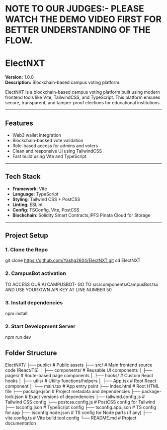 # NOTE TO OUR JUDGES:- PLEASE WATCH THE DEMO VIDEO FIRST FOR BETTER UNDERSTANDING OF THE FLOW.


# ElectNXT

**Version:** 1.0.0  
**Description:** Blockchain-based campus voting platform.

ElectNXT is a blockchain-based campus voting platform built using modern frontend tools like Vite, TailwindCSS, and TypeScript. This platform ensures secure, transparent, and tamper-proof elections for educational institutions.

---

##  Features

- Web3 wallet integration  
- Blockchain-backed vote validation  
- Role-based access for admins and voters  
- Clean and responsive UI using TailwindCSS  
- Fast build using Vite and TypeScript  

---

##  Tech Stack
- **Framework**: Vite  
- **Language**: TypeScript  
- **Styling**: Tailwind CSS + PostCSS  
- **Linting**: ESLint  
- **Config**: TSConfig, Vite, PostCSS
- **Blockchain**: Solidity Smart Contracts,IPFS Pinata Cloud for Storage

---

##  Project Setup

### 1. Clone the Repo

git clone https://github.com/Yashg2604/ElectNXT.git
cd ElectNXT

### 2. CampusBot activation
TO ACCESS OUR AI CAMPUSBOT- GO TO src\components\CampusBot.tsx AND USE YOUR OWN API KEY AT LINE NUMBER 50

### 3. Install dependencies 

npm install

### 2. Start Development Server
npm run dev

## Folder Structure
ElectNXT/
├── public/                     # Public assets
├── src/                        # Main frontend source code (React/TS)
│   ├── components/             # Reusable UI components
│   ├── pages/                  # Route-based page components
│   ├── hooks/                  # Custom React hooks
│   ├── utils/                  # Utility functions/helpers
│   ├── App.tsx                 # Root React component
│   └── main.tsx                # App entry point
├── index.html                  # Root HTML file
├── package.json                # Project metadata and dependencies
├── package-lock.json           # Exact versions of dependencies
├── tailwind.config.js          # Tailwind CSS config
├── postcss.config.js           # PostCSS config for Tailwind
├── tsconfig.json               # TypeScript config
├── tsconfig.app.json           # TS config for app
├── tsconfig.node.json          # TS config for Node parts (if any)
├── vite.config.ts              # Vite build tool config
└── README.md                   # Project documentation
